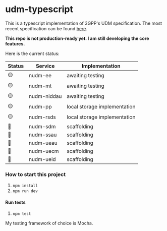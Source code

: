 # udm-typescript

This is a typescript implementation of 3GPP's UDM specification. The most recent specification can be found [here](https://portal.3gpp.org/desktopmodules/Specifications/SpecificationDetails.aspx?specificationId=3342).

**This repo is not production-ready yet. I am still developing the core features.**

Here is the current status:

| Status | Service | Implementation |
|--------|---------|----------------|
| 🟡 | nudm-ee | awaiting testing |
| 🟡 | nudm-mt | awaiting testing |
| 🟡 | nudm-niddau | awaiting testing |
| 🟡 | nudm-pp | local storage implementation |
| 🟡 | nudm-rsds | local storage implementation |
| 🔴 | nudm-sdm | scaffolding |
| 🔴 | nudm-ssau | scaffolding |
| 🔴 | nudm-ueau | scaffolding |
| 🔴 | nudm-uecm | scaffolding |
| 🔴 | nudm-ueid | scaffolding |


### How to start this project
1. `npm install`
2. `npm run dev`

#### Run tests
1. `npm test`

My testing framework of choice is Mocha.